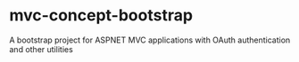 mvc-concept-bootstrap
=====================

A bootstrap project for ASPNET MVC applications with OAuth authentication and other utilities